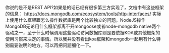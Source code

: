 
你说的是不是REST API?如果是的话已经有很多第三方实现了，文档中有这些框架的信息：
https://docs.mongodb.com/ecosystem/tools/http-interfaces/
实际上使用什么框架跟怎么操作数据库是两个比较独立的问题。NodeJS操作MongoDB无论用什么框架都离不开mongoose或者node-mongodb native两个驱动之一，至于什么时候调用这些驱动访问数据库则是要依据KOA或其他框架的使用习惯来决定的事情。所以我并没有看出koa框架和mongodb一起用有什么特别需要说明的地方。可以再把问题细化一下。